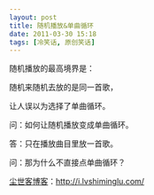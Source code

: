 ```yaml
---
layout: post
title: 随机播放&单曲循环
date: 2011-03-30 15:18
tags: [冷笑话, 原创笑话]
---
```

随机播放的最高境界是：

随机来随机去放的是同一首歌，

让人误以为选择了单曲循环。


问：如何让随机播放变成单曲循环。

答：只在播放曲目里放一首歌。

问：那为什么不直接点单曲循环？

<a href="http://i.lvshiminglu.com/">尘世客博客</a>：<a href="http://i.lvshiminglu.com/">http://i.lvshiminglu.com/</a>

